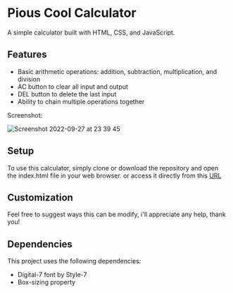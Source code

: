 # Pious Cool Calculator

A simple calculator built with HTML, CSS, and JavaScript.

## Features

- Basic arithmetic operations: addition, subtraction, multiplication, and division
- AC button to clear all input and output
- DEL button to delete the last input
- Ability to chain multiple operations together

Screenshot:

![Screenshot 2022-09-27 at 23 39 45](https://user-images.githubusercontent.com/102190049/208528578-5b3495bf-510b-4d38-91c6-b29ed30538e8.png)

## Setup

To use this calculator, simply clone or download the repository and open the index.html file in your web browser. or access it directly from this [URL](https://piouscode.github.io/JavaScript-Calculator-/)

## Customization

Feel free to suggest ways this can be modify, i'll appreciate any help, thank you!

## Dependencies

This project uses the following dependencies:

- Digital-7 font by Style-7
- Box-sizing property












